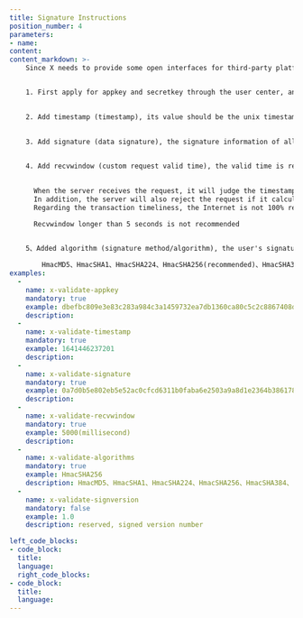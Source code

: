```yaml
---
title: Signature Instructions
position_number: 4
parameters:
- name:
content:
content_markdown: >-
    Since X needs to provide some open interfaces for third-party platforms, it requires data security issues of the interface, such as whether the data has been tampered with, whether the data is outdated, whether the data can be submitted repeatedly, and the frequency of access to the interface within a certain period of time. Among them, whether the data has been tampered with is the most important.


    1. First apply for appkey and secretkey through the user center, and provide different appkey and secretkey for different calls
    

    2. Add timestamp (timestamp), its value should be the unix timestamp (milliseconds) of the time when the request is sent, and the suburban time of the data is calculated according to this value.
    

    3. Add signature (data signature), the signature information of all data.
    

    4. Add recvwindow (custom request valid time), the valid time is relatively simple and fixed to a certain value.
    

      When the server receives the request, it will judge the timestamp in the request. The longest is 60 seconds and the minimum is 2 seconds. If it was sent 5000 milliseconds ago, the request will be considered invalid. This time window value can be set by sending the optional parameter recvWindow.
      In addition, the server will also reject the request if it calculates that the client timestamp is more than one second 'in the future' of server time.
      Regarding the transaction timeliness, the Internet is not 100% reliable and cannot be completely relied upon. Therefore, the delay from your program to the XT server will be jittery. This is the purpose of setting recvwindow. If you are engaged in high-frequency trading, the transaction timeliness There are high requirements for sex, and you can flexibly set recvwindow to meet your requirements.

      Recvwindow longer than 5 seconds is not recommended
      

    5、Added algorithm (signature method/algorithm), the user's signature is a hash-based protocol, and HmacSHA256 is recommended. For those protocols that are supported, see the table below.

        HmacMD5、HmacSHA1、HmacSHA224、HmacSHA256(recommended)、HmacSHA384、HmacSHA512
examples:
  -
    name: x-validate-appkey
    mandatory: true
    example: dbefbc809e3e83c283a984c3a1459732ea7db1360ca80c5c2c8867408d28cc83
    description:
  -
    name: x-validate-timestamp
    mandatory: true
    example: 1641446237201
    description:
  -
    name: x-validate-signature
    mandatory: true
    example: 0a7d0b5e802eb5e52ac0cfcd6311b0faba6e2503a9a8d1e2364b38617877574d
    description:
  -
    name: x-validate-recvwindow
    mandatory: true
    example: 5000(millisecond)
    description:
  -
    name: x-validate-algorithms
    mandatory: true
    example: HmacSHA256
    description: HmacMD5、HmacSHA1、HmacSHA224、HmacSHA256、HmacSHA384、HmacSHA512，The default is：HmacSHA256
  -
    name: x-validate-signversion
    mandatory: false
    example: 1.0
    description: reserved, signed version number

left_code_blocks:
- code_block:
  title:
  language:
  right_code_blocks:
- code_block:
  title:
  language:
---
```



